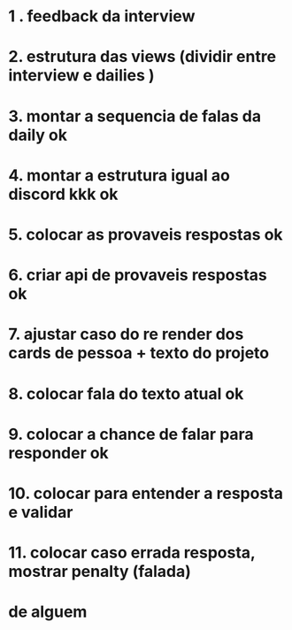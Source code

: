 # 1 . feedback da interview

# 2. estrutura das views (dividir entre interview e dailies )

# 3. montar a sequencia de falas da daily ok

# 4. montar a estrutura igual ao discord kkk ok

# 5. colocar as provaveis respostas ok

# 6. criar api de provaveis respostas ok

# 7. ajustar caso do re render dos cards de pessoa + texto do projeto

# 8. colocar fala do texto atual ok

# 9. colocar a chance de falar para responder ok

# 10. colocar para entender a resposta e validar

# 11. colocar caso errada resposta, mostrar penalty (falada)

# de alguem
